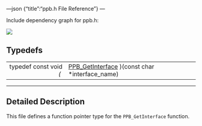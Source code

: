 —json {“title”:“ppb.h File Reference”} —

Include dependency graph for ppb.h:

![](/docs/native-client/pepper_dev/c/ppb_8h__incl.png)

Typedefs
--------

<table><tbody><tr class="odd"><td style="text-align: right;">typedef const void <em>(</em> </td><td><a href="/docs/native-client/pepper_dev/c/group___typedefs#ga68ad7c927b86e0c29d890603edd33154" class="el">PPB_GetInterface</a> )(const char *interface_name)</td></tr></tbody></table>

------------------------------------------------------------------------

<span id="details" class="anchor" style="margin: 0;"></span>

Detailed Description
--------------------

This file defines a function pointer type for the `PPB_GetInterface` function.
